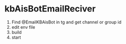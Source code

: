 # kbAisBotEmailReciver

1. Find @EmailKBAisBot in tg and get channel or group id
2. edit env file
3. build
4. start
